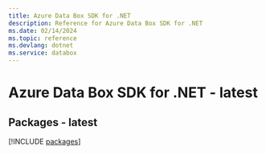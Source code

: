 ```yaml
---
title: Azure Data Box SDK for .NET
description: Reference for Azure Data Box SDK for .NET
ms.date: 02/14/2024
ms.topic: reference
ms.devlang: dotnet
ms.service: databox
---
```

# Azure Data Box SDK for .NET - latest
## Packages - latest
[!INCLUDE [packages](data-box-index.md)]